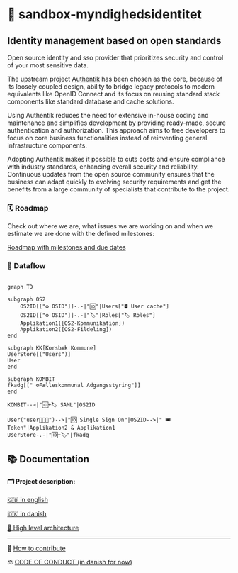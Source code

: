 # 🪪 sandbox-myndighedsidentitet
## Identity management based on open standards

Open source identity and sso provider that prioritizes security and control of your most sensitive data.

The upstream project [Authentik](https://github.com/goauthentik/authentik/) has been chosen as the core, because of its loosely coupled design, ability to bridge legacy protocols to modern equivalents like OpenID Connect and its focus on reusing standard stack components like standard database and cache solutions.  

Using Authentik reduces the need for extensive in-house coding and maintenance and simplifies development by providing ready-made, secure authentication and authorization. This approach aims to  free developers to focus on core business functionalities instead of reinventing general infrastructure components. 

Adopting Authentik makes it possible to cuts costs and ensure compliance with industry standards, enhancing overall security and reliability. Continuous updates from the open source community ensures that the business can adapt quickly to evolving security requirements and get the benefits from a large community of specialists that contribute to the project.



### 🗓️ Roadmap
Check out where we are, what issues we are working on and when we estimate we are done with the defined milestones:

[Roadmap with milestones and due dates](https://github.com/OS2lab/os2ID/milestones?direction=desc&sort=completeness&state=open)


### 🔀 Dataflow

```mermaid

graph TD

subgraph OS2
    OS2ID[["⚙️ OSID"]]-.-|"🆔"|Users["🛢 User cache"]
    OS2ID[["⚙️ OSID"]]-.-|"🏷️"|Roles["🏷️ Roles"]
    Applikation1([OS2-Kommunikation])
    Applikation2([OS2-Fildeling])
end

subgraph KK[Korsbæk Kommune]
UserStore[("Users")]
User
end

subgraph KOMBIT
fkadg[[" ⚙️Fælleskommunal Adgangsstyring"]]
end

KOMBIT-->|"🆔+🏷️ SAML"|OS2ID

User("user👩🏻‍💻")-->|"🆔 Single Sign On"|OS2ID-->|" 🎟️ Token"|Applikation2 & Applikation1
UserStore-.-|"🆔+🏷️"|fkadg

```

## 📚 Documentation

#### 🗂️ Project description:
  [🇬🇧 in english](/docs/project_description.md#-os2id---identity-and-accessmanagent)
  
  [🇩🇰 in danish](/docs/project_description.md#-os2id---identitets--og-adgangsstyring)
  
  [🧩 High level architecture](/docs/High_Level_Architecture.md)
 
---
🎁 [How to contribute](CONTRIBUTING.md)

⚖️ [CODE OF CONDUCT (in danish for now)](https://github.com/OS2offdig/about/blob/main/CODE_OF_CONDUCT.md)
